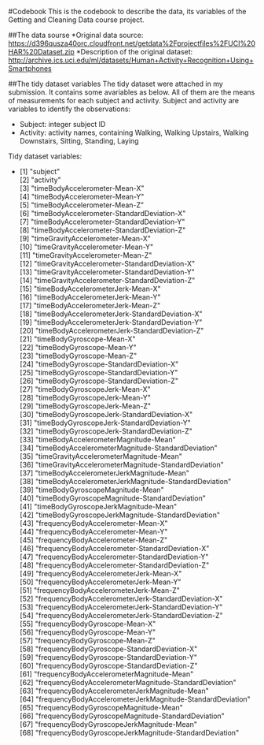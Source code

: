 
#Codebook
This is the codebook to describe the data, its variables of the Getting and Cleaning Data course project.

##The data sourse
  *Original data source: https://d396qusza40orc.cloudfront.net/getdata%2Fprojectfiles%2FUCI%20HAR%20Dataset.zip
  *Description of the original dataset: http://archive.ics.uci.edu/ml/datasets/Human+Activity+Recognition+Using+Smartphones

##The tidy dataset variables
The tidy dataset were attached in my submission. It contains some avariables as below. All of them are the means of measurements for each subject and activity.
Subject and activity are variables to identify the observations:
   * Subject: integer subject ID
   * Activity: activity names, containing Walking, Walking Upstairs, Walking Downstairs, Sitting, Standing, Laying
  
Tidy dataset variables:
   * [1] "subject"                                                  
   [2] "activity"                                                 
   [3] "timeBodyAccelerometer-Mean-X"                             
   [4] "timeBodyAccelerometer-Mean-Y"                             
   [5] "timeBodyAccelerometer-Mean-Z"                             
   [6] "timeBodyAccelerometer-StandardDeviation-X"                
   [7] "timeBodyAccelerometer-StandardDeviation-Y"                
   [8] "timeBodyAccelerometer-StandardDeviation-Z"                
   [9] "timeGravityAccelerometer-Mean-X"                          
  [10] "timeGravityAccelerometer-Mean-Y"                          
  [11] "timeGravityAccelerometer-Mean-Z"                          
  [12] "timeGravityAccelerometer-StandardDeviation-X"             
  [13] "timeGravityAccelerometer-StandardDeviation-Y"             
  [14] "timeGravityAccelerometer-StandardDeviation-Z"             
  [15] "timeBodyAccelerometerJerk-Mean-X"                         
  [16] "timeBodyAccelerometerJerk-Mean-Y"                         
  [17] "timeBodyAccelerometerJerk-Mean-Z"                         
  [18] "timeBodyAccelerometerJerk-StandardDeviation-X"            
  [19] "timeBodyAccelerometerJerk-StandardDeviation-Y"            
  [20] "timeBodyAccelerometerJerk-StandardDeviation-Z"            
  [21] "timeBodyGyroscope-Mean-X"                                 
  [22] "timeBodyGyroscope-Mean-Y"                                 
  [23] "timeBodyGyroscope-Mean-Z"                                 
  [24] "timeBodyGyroscope-StandardDeviation-X"                    
  [25] "timeBodyGyroscope-StandardDeviation-Y"                    
  [26] "timeBodyGyroscope-StandardDeviation-Z"                    
  [27] "timeBodyGyroscopeJerk-Mean-X"                             
  [28] "timeBodyGyroscopeJerk-Mean-Y"                             
  [29] "timeBodyGyroscopeJerk-Mean-Z"                             
  [30] "timeBodyGyroscopeJerk-StandardDeviation-X"                
  [31] "timeBodyGyroscopeJerk-StandardDeviation-Y"                
  [32] "timeBodyGyroscopeJerk-StandardDeviation-Z"                
  [33] "timeBodyAccelerometerMagnitude-Mean"                      
  [34] "timeBodyAccelerometerMagnitude-StandardDeviation"         
  [35] "timeGravityAccelerometerMagnitude-Mean"                   
  [36] "timeGravityAccelerometerMagnitude-StandardDeviation"      
  [37] "timeBodyAccelerometerJerkMagnitude-Mean"                  
  [38] "timeBodyAccelerometerJerkMagnitude-StandardDeviation"     
  [39] "timeBodyGyroscopeMagnitude-Mean"                          
  [40] "timeBodyGyroscopeMagnitude-StandardDeviation"             
  [41] "timeBodyGyroscopeJerkMagnitude-Mean"                      
  [42] "timeBodyGyroscopeJerkMagnitude-StandardDeviation"         
  [43] "frequencyBodyAccelerometer-Mean-X"                        
  [44] "frequencyBodyAccelerometer-Mean-Y"                        
  [45] "frequencyBodyAccelerometer-Mean-Z"                        
  [46] "frequencyBodyAccelerometer-StandardDeviation-X"           
  [47] "frequencyBodyAccelerometer-StandardDeviation-Y"           
  [48] "frequencyBodyAccelerometer-StandardDeviation-Z"           
  [49] "frequencyBodyAccelerometerJerk-Mean-X"                    
  [50] "frequencyBodyAccelerometerJerk-Mean-Y"                    
  [51] "frequencyBodyAccelerometerJerk-Mean-Z"                    
  [52] "frequencyBodyAccelerometerJerk-StandardDeviation-X"       
  [53] "frequencyBodyAccelerometerJerk-StandardDeviation-Y"       
  [54] "frequencyBodyAccelerometerJerk-StandardDeviation-Z"       
  [55] "frequencyBodyGyroscope-Mean-X"                            
  [56] "frequencyBodyGyroscope-Mean-Y"                            
  [57] "frequencyBodyGyroscope-Mean-Z"                            
  [58] "frequencyBodyGyroscope-StandardDeviation-X"               
  [59] "frequencyBodyGyroscope-StandardDeviation-Y"               
  [60] "frequencyBodyGyroscope-StandardDeviation-Z"               
  [61] "frequencyBodyAccelerometerMagnitude-Mean"                 
  [62] "frequencyBodyAccelerometerMagnitude-StandardDeviation"    
  [63] "frequencyBodyAccelerometerJerkMagnitude-Mean"             
  [64] "frequencyBodyAccelerometerJerkMagnitude-StandardDeviation"
  [65] "frequencyBodyGyroscopeMagnitude-Mean"                     
  [66] "frequencyBodyGyroscopeMagnitude-StandardDeviation"        
  [67] "frequencyBodyGyroscopeJerkMagnitude-Mean"                 
  [68] "frequencyBodyGyroscopeJerkMagnitude-StandardDeviation"  
